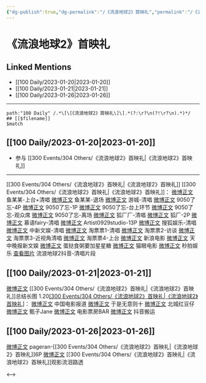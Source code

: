 ```yaml
---
{"dg-publish":true,"dg-permalink":"/《流浪地球2》首映礼","permalink":"/《流浪地球2》首映礼/","created":"2023-01-21T15:05:47.000+08:00","updated":"2023-02-26T00:50:22.000+08:00"}
---
```


# 《流浪地球2》首映礼

## Linked Mentions
- [[100 Daily/2023-01-20\|2023-01-20]]
- [[100 Daily/2023-01-21\|2023-01-21]]
- [[100 Daily/2023-01-26\|2023-01-26]]


---

```expander
path:"100 Daily" /.*\[\[《流浪地球2》首映礼\]\].*(?:\r?\n(?!\r?\n).*)*/
## [[$filename]]
$match
```
## [[100 Daily/2023-01-20\|2023-01-20]]
  - 参与 [[300 Events/304 Others/《流浪地球2》首映礼\|《流浪地球2》首映礼]]
---
[[300 Events/304 Others/《流浪地球2》首映礼\|《流浪地球2》首映礼]]
[[300 Events/304 Others/《流浪地球2》首映礼\|《流浪地球2》首映礼]]：
[微博正文](https://m.weibo.cn/6915955727/4860057546396035) 鱼某某-上台+清唱
[微博正文](https://m.weibo.cn/6915955727/4860065489621996) 鱼某某-退场
[微博正文](https://m.weibo.cn/1801743981/4860079284683084) 游城-清唱
[微博正文](https://m.weibo.cn/7047859256/4860060767094221) 9050了忘-4P
[微博正文](https://m.weibo.cn/7047859256/4860072284658301) 9050了忘-1P
[微博正文](https://m.weibo.cn/7047859256/4860118611528440) 9050了忘-台上环节
[微博正文](https://m.weibo.cn/7047859256/4860119965763743) 9050了忘-观众席
[微博正文](https://m.weibo.cn/7047859256/4860120925996853) 9050了忘-离场
[微博正文](https://m.weibo.cn/6525010965/4860059827568882) 狐厂厂-清唱
[微博正文](https://m.weibo.cn/6525010965/4860051888015315) 狐厂-2P
[微博正文](https://m.weibo.cn/7625572671/4860053586447939) 慕语fairy-清唱
[微博正文](https://m.weibo.cn/6873250805/4860061812525166) Artist0929studio-13P
[微博正文](https://m.weibo.cn/1843633441/4860059965719441) 搜狐娱乐-清唱
[微博正文](https://m.weibo.cn/7728745629/4860053464553221) 中新文娱-清唱
[微博正文](https://m.weibo.cn/2095820504/4860049485203887) 淘票票1-清唱
[微博正文](https://m.weibo.cn/2095820504/4860051791807283) 淘票票2-访谈
[微博正文](https://m.weibo.cn/2095820504/4860053486572733) 淘票票3-近视角清唱
[微博正文](https://m.weibo.cn/2095820504/4860058544376110) 淘票票4-上台
[微博正文](https://m.weibo.cn/1623886424/4860052261309669) 新浪电影
[微博正文](https://m.weibo.cn/5762845362/4860062633822096) 天中晚报新文娱
[微博正文](https://m.weibo.cn/6048634807/4860108645077510) 蛋挞食粥要加星星糖
[微博正文](https://m.weibo.cn/2611607127/4860053464817487) 猫眼电影
[微博正文](https://m.weibo.cn/3849658397/4860083797756291) 秒拍娱乐
[查看图片](https://wx4.sinaimg.cn/large/6eb293b4gy1haajui06hsj20u01hdaee.jpg) 流浪地球2抖音-清唱片段
## [[100 Daily/2023-01-21\|2023-01-21]]
[微博正文](https://m.weibo.cn/6436669966/4860342888306308) [[300 Events/304 Others/《流浪地球2》首映礼\|《流浪地球2》首映礼]]总结长图
1.20[[300 Events/304 Others/《流浪地球2》首映礼\|《流浪地球2》首映礼]](续)：
[微博正文](https://m.weibo.cn/1261788454/4860318498952960) 中国电影报道
[微博正文](https://m.weibo.cn/2014837094/4860060129561904) 于是无意则十
[微博正文](https://m.weibo.cn/6417802167/4860073132952764) 北城红豆仔
[微博正文](https://m.weibo.cn/1767777411/4860114077227063) 甄子Jane
[微博正文](https://m.weibo.cn/3348078992/4860061316815722) 电影票房BAR
[微博正文](https://m.weibo.cn/7495641082/4860146843128503) 抖音搬运

## [[100 Daily/2023-01-26\|2023-01-26]]
[微博正文](https://m.weibo.cn/7633014126/4862150629131185) pageran-[[300 Events/304 Others/《流浪地球2》首映礼\|《流浪地球2》首映礼]]6P
[微博正文](https://m.weibo.cn/7495641082/4862121126664858) [[300 Events/304 Others/《流浪地球2》首映礼\|《流浪地球2》首映礼]]观影流泪路透

<-->